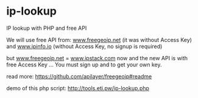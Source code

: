 # ip-lookup
IP lookup with PHP and free API

We will use free API from: www.freegeoip.net (it was without Access Key) and www.ipinfo.io (without Access Key, no signup is required)

but www.freegeoip.net = www.ipstack.com now and the new API is with free Access Key ... You must sign up and to get your own key.

read more: https://github.com/apilayer/freegeoip#readme

demo of this php script: http://tools.eti.pw/ip-lookup.php
